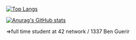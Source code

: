 <!-- [![jaeskim's 42 stats](https://badge42.herokuapp.com/api/stats/mannouao)](https://github.com/JaeSeoKim/badge42) -->

[![Top Langs](https://github-readme-stats.vercel.app/api/top-langs/?username=Mustapha-Nawawi-T&theme=dark)](https://github.com/anuraghazra/github-readme-stats)

[![Anurag's GitHub stats](https://github-readme-stats.vercel.app/api?username=Mustapha-Nawawi-T&show_icons=true&theme=dark)](https://github.com/anuraghazra/github-readme-stats)

=>full time student at 42 network / 1337 Ben Guerir
